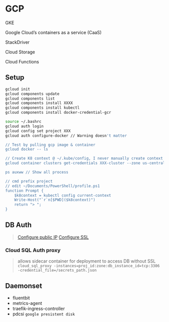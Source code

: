 
# GCP
GKE

Google Cloud’s containers as a service (CaaS)

StackDriver

Cloud Storage

Cloud Functions

## Setup
```bash
gcloud init
gcloud components update
gcloud components list
gcloud components install XXXX
gcloud components install kubectl
gcloud components install docker-credential-gcr

source ~/.bashrc
gcloud auth login
gcloud config set project XXX
gcloud auth configure-docker // Warning doesn't matter

// Test by pulling gcp image & container
gcloud docker -- ls

// Create K8 context @ ~/.kube/config, I never manually create context
gcloud container clusters get-credentials XXX-cluster --zone us-central1-a

ps auxww // Show all process

// cmd prefix project
// edit ~/Documents/PowerShell/profile.ps1
function Prompt {
    $k8context = kubectl config current-context
    Write-Host("`r`n[$PWD]($k8context)")
    return "> ";
}
```
## DB Auth
> [Configure public IP](https://cloud.google.com/sql/docs/mysql/configure-ip)
> [Configure SSL](https://cloud.google.com/sql/docs/mysql/configure-ssl-instance)
### Cloud SQL Auth proxy
> allows sidecar container for deployment to access DB without SSL
`cloud_sql_proxy -instances=proj_id:zone:db_instance_id=tcp:3306 -credential_file=/secrets_path.json` 

## Daemonset
- fluentbit
- metrics-agent
- traefik-ingress-controller
- pdcsi `google presistent disk`